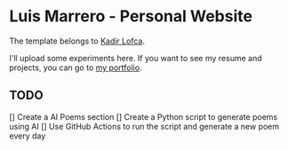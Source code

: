 # Luis Marrero - Personal Website

The template belongs to [Kadir Lofca](https://github.com/kadirlofca).

I'll upload some experiments here. If you want to see my resume and projects, you can go to [my portfolio](https://luismarrer.github.io/en/).

## TODO

[] Create a AI Poems section
[] Create a Python script to generate poems using AI
[] Use GitHub Actions to run the script and generate a new poem every day
